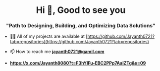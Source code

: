 <h1 align="center">Hi 👋, Good to see you</h1>
<h3 align="center">"Path to Designing, Building, and Optimizing Data Solutions"</h3>

- 👨‍💻 All of my projects are available at [https://github.com/Jayanth0721?tab=repositories](https://github.com/Jayanth0721?tab=repositories)

- 📫 How to reach me **jayanth0721@gamil.com**
- **https://x.com/Jayanth8080?t=F3hYlFu-EBC2PPp7AalZTg&s=09**

